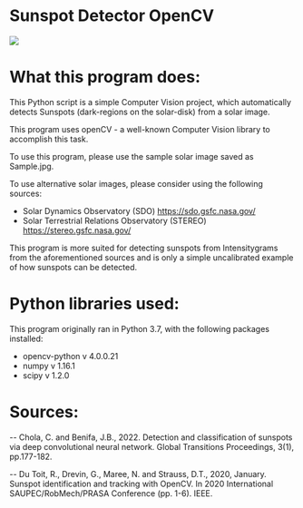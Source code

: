 # Sunspot Detector OpenCV

![](https://github.com/stevens97/Sunspot_OpenCV/blob/main/Sample.jpg)

What this program does:
========================================

This Python script is a simple Computer Vision project, which automatically detects Sunspots (dark-regions on the solar-disk) from a solar image.

This program uses openCV - a well-known Computer Vision library to accomplish this task.

To use this program, please use the sample solar image saved as Sample.jpg.

To use alternative solar images, please consider using the following sources:
- Solar Dynamics Observatory (SDO) https://sdo.gsfc.nasa.gov/
- Solar Terrestrial Relations Observatory (STEREO) https://stereo.gsfc.nasa.gov/

This program is more suited for detecting sunspots from Intensitygrams from the aforementioned sources and is only a simple uncalibrated example of how sunspots can be detected.

Python libraries used:
========================================

This program originally ran in Python 3.7, with the following packages installed:

- opencv-python v 4.0.0.21
- numpy v 1.16.1
- scipy v 1.2.0

Sources: 
========================================

-- Chola, C. and Benifa, J.B., 2022. Detection and classification of sunspots via deep convolutional neural network. Global Transitions Proceedings, 3(1), pp.177-182.

-- Du Toit, R., Drevin, G., Maree, N. and Strauss, D.T., 2020, January. Sunspot identification and tracking with OpenCV. In 2020 International SAUPEC/RobMech/PRASA Conference (pp. 1-6). IEEE.
